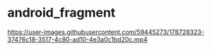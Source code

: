 # android_fragment




https://user-images.githubusercontent.com/59445273/178728323-37476c18-3517-4c80-ad10-4e3a0c1bd20c.mp4



